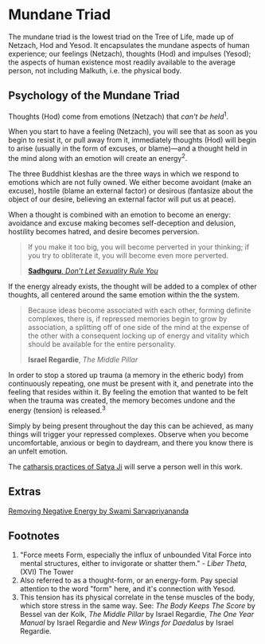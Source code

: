 # Mundane Triad

The mundane triad is the lowest triad on the Tree of Life, made up of Netzach, Hod and Yesod. It encapsulates the mundane aspects of human experience; our feelings (Netzach), thoughts (Hod) and impulses (Yesod); the aspects of human existence most readily available to the average person, not including Malkuth, i.e. the physical body. 



## Psychology of the Mundane Triad

Thoughts (Hod) come from emotions (Netzach) that *can't be held*<sup>1</sup>.

When you start to have a feeling (Netzach), you will see that as soon as you begin to resist it, or pull away from it, immediately thoughts (Hod) will begin to arise (usually in the form of excuses, or blame)—and a thought held in the mind along with an emotion will create an energy<sup>2</sup>.

The three Buddhist kleshas are the three ways in which we respond to emotions which are not fully owned. We either become avoidant (make an excuse), hostile (blame an external factor) or desirous (fantasize about the object of our desire, believing an external factor will put us at peace).

When a thought is combined with an emotion to become an energy: avoidance and excuse making becomes self-deception and delusion, hostility becomes hatred, and desire becomes perversion.

>If you make it too big, you will become perverted in your thinking; if you try to obliterate it, you will become even more perverted.
>
> [**Sadhguru**, *Don’t Let Sexuality Rule You*](https://www.youtube.com/watch?v=dgAOcUT_zY4)

If the energy already exists, the thought will be added to a complex of other thoughts, all centered around the same emotion within the the system.

>Because ideas become associated with each other, forming definite complexes, there is, if repressed memories begin to grow by association, a splitting off of one side of the mind at the expense of the other with a consequent locking up of energy and vitality which should be available for the entire personality.
>
> **Israel Regardie**, *The Middle Pillar*

In order to stop a stored up trauma (a memory in the etheric body) from continuously repeating, one must be present with it, and penetrate into the feeling that resides within it. By feeling the emotion that wanted to be felt when the trauma was created, the memory becomes undone and the energy (tension) is released.<sup>3</sup>

Simply by being present throughout the day this can be achieved, as many things will trigger your repressed complexes. Observe when you become uncomfortable, anxious or begin to daydream, and there you know there is an unfelt emotion.

The [catharsis practices of Satya Ji](https://www.satyaspeaks.net/catharsis) will serve a person well in this work.



## Extras

[Removing Negative Energy by Swami Sarvapriyananda](https://www.youtube.com/watch?v=YTyrdo0oaYs)



## Footnotes

1. "Force meets Form, especially the influx of unbounded Vital Force into mental structures, either to invigorate or shatter them." - *Liber Theta*, (XVI) The Tower
2. Also referred to as a thought-form, or an energy-form. Pay special attention to the word "form" here, and it's connection with Yesod.
3. This tension has its physical correlate in the tense muscles of the body, which store stress in the same way. See: *The Body Keeps The Score* by Bessel van der Kolk, *The Middle Pillar* by Israel Regardie, *The One Year Manual* by Israel Regardie and *New Wings for Daedalus* by Israel Regardie.



